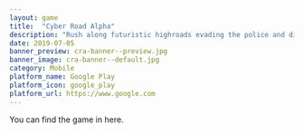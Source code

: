 ```yaml
---
layout: game
title:  "Cyber Road Alpha"
description: "Rush along futuristic highroads evading the police and discovering new cars."
date: 2019-07-05
banner_preview: cra-banner--preview.jpg
banner_image: cra-banner--default.jpg
category: Mobile
platform_name: Google Play
platform_icon: google_play
platform_url: https://www.google.com
---
```


You can find the game in here.
